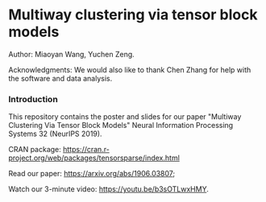 # Multiway clustering via tensor block models
Author: Miaoyan Wang, Yuchen Zeng.

Acknowledgments: We would also like to thank Chen Zhang for help with the software and data analysis. 

### Introduction
This repository contains the poster and slides for our paper "Multiway Clustering Via Tensor Block Models" Neural Information Processing Systems 32 (NeurIPS 2019).

CRAN package: https://cran.r-project.org/web/packages/tensorsparse/index.html

Read our paper: https://arxiv.org/abs/1906.03807;

Watch our 3-minute video: https://youtu.be/b3sOTLwxHMY.

